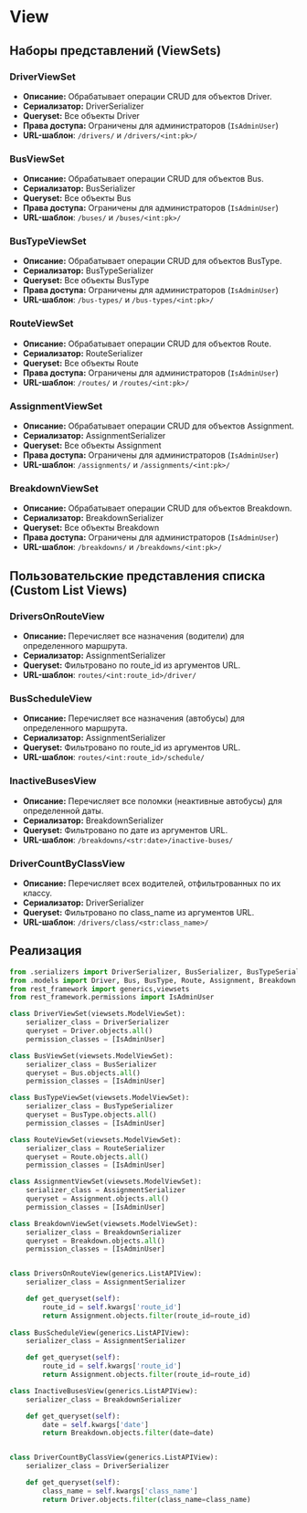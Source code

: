 # View

## Наборы представлений (ViewSets)
### DriverViewSet
- **Описание:** Обрабатывает операции CRUD для объектов Driver.
- **Сериализатор:** DriverSerializer
- **Queryset:** Все объекты Driver
- **Права доступа:** Ограничены для администраторов (`IsAdminUser`)
- **URL-шаблон**: `/drivers/` и `/drivers/<int:pk>/`

### BusViewSet
- **Описание:** Обрабатывает операции CRUD для объектов Bus.
- **Сериализатор:** BusSerializer
- **Queryset:** Все объекты Bus
- **Права доступа:** Ограничены для администраторов (`IsAdminUser`)
- **URL-шаблон**: `/buses/` и `/buses/<int:pk>/`

### BusTypeViewSet
- **Описание:** Обрабатывает операции CRUD для объектов BusType.
- **Сериализатор:** BusTypeSerializer
- **Queryset:** Все объекты BusType
- **Права доступа:** Ограничены для администраторов (`IsAdminUser`)
- **URL-шаблон**: `/bus-types/` и `/bus-types/<int:pk>/`

### RouteViewSet
- **Описание:** Обрабатывает операции CRUD для объектов Route.
- **Сериализатор:** RouteSerializer
- **Queryset:** Все объекты Route
- **Права доступа:** Ограничены для администраторов (`IsAdminUser`)
- **URL-шаблон**: `/routes/` и `/routes/<int:pk>/`

### AssignmentViewSet
- **Описание:** Обрабатывает операции CRUD для объектов Assignment.
- **Сериализатор:** AssignmentSerializer
- **Queryset:** Все объекты Assignment
- **Права доступа:** Ограничены для администраторов (`IsAdminUser`)
- **URL-шаблон**: `/assignments/` и `/assignments/<int:pk>/`

### BreakdownViewSet
- **Описание:** Обрабатывает операции CRUD для объектов Breakdown.
- **Сериализатор:** BreakdownSerializer
- **Queryset:** Все объекты Breakdown
- **Права доступа:** Ограничены для администраторов (`IsAdminUser`)
- **URL-шаблон**: `/breakdowns/` и `/breakdowns/<int:pk>/`

## Пользовательские представления списка (Custom List Views)
### DriversOnRouteView
- **Описание:** Перечисляет все назначения (водители) для определенного маршрута.
- **Сериализатор:** AssignmentSerializer
- **Queryset:** Фильтровано по route_id из аргументов URL.
- **URL-шаблон**: `routes/<int:route_id>/driver/`

### BusScheduleView
- **Описание:** Перечисляет все назначения (автобусы) для определенного маршрута.
- **Сериализатор:** AssignmentSerializer
- **Queryset:** Фильтровано по route_id из аргументов URL.
- **URL-шаблон**: `routes/<int:route_id>/schedule/`

### InactiveBusesView
- **Описание:** Перечисляет все поломки (неактивные автобусы) для определенной даты.
- **Сериализатор:** BreakdownSerializer
- **Queryset:** Фильтровано по дате из аргументов URL.
- **URL-шаблон**: `/breakdowns/<str:date>/inactive-buses/`

### DriverCountByClassView
- **Описание:** Перечисляет всех водителей, отфильтрованных по их классу.
- **Сериализатор:** DriverSerializer
- **Queryset:** Фильтровано по class_name из аргументов URL.
- **URL-шаблон**: `/drivers/class/<str:class_name>/`

## Реализация

```python
from .serializers import DriverSerializer, BusSerializer, BusTypeSerializer, RouteSerializer, AssignmentSerializer, BreakdownSerializer
from .models import Driver, Bus, BusType, Route, Assignment, Breakdown
from rest_framework import generics,viewsets
from rest_framework.permissions import IsAdminUser

class DriverViewSet(viewsets.ModelViewSet):
    serializer_class = DriverSerializer
    queryset = Driver.objects.all()
    permission_classes = [IsAdminUser]

class BusViewSet(viewsets.ModelViewSet):
    serializer_class = BusSerializer
    queryset = Bus.objects.all()
    permission_classes = [IsAdminUser]

class BusTypeViewSet(viewsets.ModelViewSet):
    serializer_class = BusTypeSerializer
    queryset = BusType.objects.all()
    permission_classes = [IsAdminUser]

class RouteViewSet(viewsets.ModelViewSet):
    serializer_class = RouteSerializer
    queryset = Route.objects.all()
    permission_classes = [IsAdminUser]

class AssignmentViewSet(viewsets.ModelViewSet):
    serializer_class = AssignmentSerializer
    queryset = Assignment.objects.all()
    permission_classes = [IsAdminUser]

class BreakdownViewSet(viewsets.ModelViewSet):
    serializer_class = BreakdownSerializer
    queryset = Breakdown.objects.all()
    permission_classes = [IsAdminUser]


class DriversOnRouteView(generics.ListAPIView):
    serializer_class = AssignmentSerializer

    def get_queryset(self):
        route_id = self.kwargs['route_id'] 
        return Assignment.objects.filter(route_id=route_id)
    
class BusScheduleView(generics.ListAPIView):
    serializer_class = AssignmentSerializer

    def get_queryset(self):
        route_id = self.kwargs['route_id'] 
        return Assignment.objects.filter(route_id=route_id)

class InactiveBusesView(generics.ListAPIView):
    serializer_class = BreakdownSerializer

    def get_queryset(self):
        date = self.kwargs['date']
        return Breakdown.objects.filter(date=date)


class DriverCountByClassView(generics.ListAPIView):
    serializer_class = DriverSerializer

    def get_queryset(self):
        class_name = self.kwargs['class_name']
        return Driver.objects.filter(class_name=class_name)
```